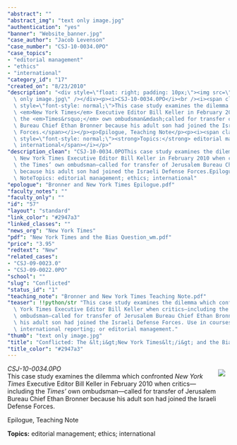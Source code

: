 ```yaml
---
"abstract": ""
"abstract_img": "text only image.jpg"
"authentication": "yes"
"banner": "Website_banner.jpg"
"case_author": "Jacob Levenson"
"case_number": "CSJ-10-0034.0PO"
"case_topics":
- "editorial management"
- "ethics"
- "international"
"category_id": "17"
"created_on": "8/23/2010"
"description": "<div style=\"float: right; padding: 10px;\"><img src=\"/casestudy/files/photos/440/text\
  \ only image.jpg\" /></div><p><i>CSJ-10-0034.0PO</i><br /><i><span class=\"Apple-style-span\"\
  \ style=\"font-style: normal;\">This case study examines the dilemma which confronted\
  \ <em>New York Times</em> Executive Editor Bill Keller in February 2010 when critics&mdash;including\
  \ the <em>Times&rsquo;</em> own ombudsman&mdash;called for transfer of Jerusalem\
  \ Bureau Chief Ethan Bronner because his adult son had joined the Israeli Defense\
  \ Forces.</span></i></p><p>Epilogue, Teaching Note</p><p><i><span class=\"Apple-style-span\"\
  \ style=\"font-style: normal;\"><strong>Topics:</strong> editorial management; ethics;\
  \ international</span></i></p>"
"description_clean": "CSJ-10-0034.0POThis case study examines the dilemma which confronted\
  \ New York Times Executive Editor Bill Keller in February 2010 when critics—including\
  \ the Times’ own ombudsman—called for transfer of Jerusalem Bureau Chief Ethan Bronner\
  \ because his adult son had joined the Israeli Defense Forces.Epilogue, Teaching\
  \ NoteTopics: editorial management; ethics; international"
"epologue": "Bronner and New York Times Epilogue.pdf"
"faculty_notes": ""
"faculty_only": ""
"id": "57"
"layout": "standard"
"link_color": "#2947a3"
"linked_classes": ""
"news_org": "New York Times"
"pdf": "New York Times and the Bias Question_wm.pdf"
"price": "3.95"
"redtext": "New"
"related_cases":
- "CSJ-09-0023.0"
- "CSJ-09-0022.0PO"
"school": ""
"slug": "Conflicted"
"status_id": "1"
"teaching_note": "Bronner and New York Times Teaching Note.pdf"
"teaser": !!python/str "This case study examines the dilemma which confronted New\
  \ York Times Executive Editor Bill Keller when critics—including the Times’  own\
  \ ombudsman—called for transfer of Jerusalem Bureau Chief Ethan Bronner because\
  \ his adult son had joined the Israeli Defense Forces. Use in courses on ethics;\
  \ international reporting; or editorial management."
"thumb": "text only image.jpg"
"title": "Conflicted: The &lt;i&gt;New York Times&lt;/i&gt; and the Bias Question"
"title_color": "#2947a3"
---
```

<div style="float: right; padding: 10px;"><img src="/casestudy/files/photos/440/text only image.jpg" /></div><p><i>CSJ-10-0034.0PO</i><br /><i><span class="Apple-style-span" style="font-style: normal;">This case study examines the dilemma which confronted <em>New York Times</em> Executive Editor Bill Keller in February 2010 when critics&mdash;including the <em>Times&rsquo;</em> own ombudsman&mdash;called for transfer of Jerusalem Bureau Chief Ethan Bronner because his adult son had joined the Israeli Defense Forces.</span></i></p><p>Epilogue, Teaching Note</p><p><i><span class="Apple-style-span" style="font-style: normal;"><strong>Topics:</strong> editorial management; ethics; international</span></i></p>
